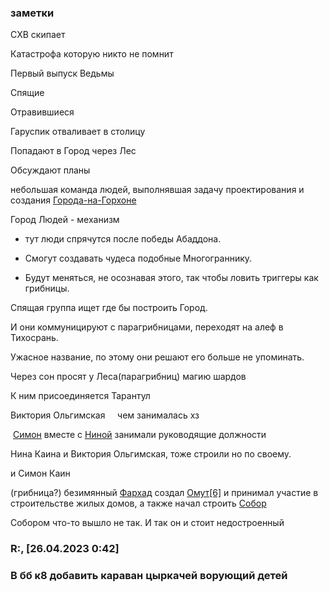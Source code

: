 ### заметки

  

СХВ скипает

Катастрофа которую никто не помнит

  

Первый выпуск Ведьмы

  

Спящие

Отравившиеся

  

Гаруспик отваливает в столицу

  
  
  

Попадают в Город через Лес

Обсуждают планы

небольшая команда людей, выполнявшая задачу проектирования и создания [Города-на-Горхоне](https://pathologic.fandom.com/ru/wiki/%D0%93%D0%BE%D1%80%D0%BE%D0%B4) 

Город Людей - механизм

-   тут люди спрячутся после победы Абаддона.
    
-   Смогут создавать чудеса подобные Многограннику.
    
-   Будут меняться, не осознавая этого, так чтобы ловить триггеры как грибницы.
    

  

Спящая группа ищет где бы построить Город.

И они коммуницируют с парагрибницами, переходят на алеф в Тихосрань.

Ужасное название, по этому они решают его больше не упоминать.

Через сон просят у Леса(парагрибниц) магию шардов

  

К ним присоединяется Тарантул

  

Виктория Ольгимская     чем занималась хз

  

 [Симон](https://pathologic.fandom.com/ru/wiki/%D0%A1%D0%B8%D0%BC%D0%BE%D0%BD_%D0%9A%D0%B0%D0%B8%D0%BD) вместе с [Ниной](https://pathologic.fandom.com/ru/wiki/%D0%9D%D0%B8%D0%BD%D0%B0_%D0%9A%D0%B0%D0%B8%D0%BD%D0%B0) занимали руководящие должности

Нина Каина и Виктория Ольгимская, тоже строили но по своему.

  

и Симон Каин

  
  

(грибница?) безимянный [Фархад](https://pathologic.fandom.com/ru/wiki/%D0%A4%D0%B0%D1%80%D1%85%D0%B0%D0%B4) создал [Омут](https://pathologic.fandom.com/ru/wiki/%D0%9E%D0%BC%D1%83%D1%82)[[6]](https://pathologic.fandom.com/ru/wiki/%D0%A1%D0%BE%D0%BD%D0%BD%D0%B0%D1%8F_%D0%B3%D1%80%D1%83%D0%BF%D0%BF%D0%B0#cite_note-6) и принимал участие в строительстве жилых домов, а также начал строить [Собор](https://pathologic.fandom.com/ru/wiki/%D0%A1%D0%BE%D0%B1%D0%BE%D1%80)

Собором что-то вышло не так. И так он и стоит недостроенный

### R:\, [26.04.2023 0:42]

### В бб к8 добавить караван цыркачей ворующий детей